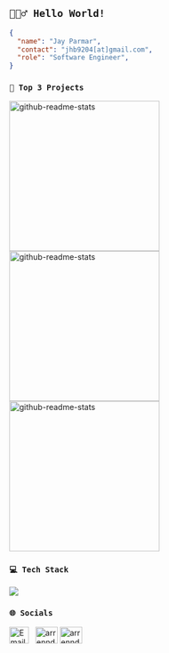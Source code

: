 ## `🙋🏻‍♂️ Hello World!`

```json
{
  "name": "Jay Parmar",
  "contact": "jhb9204[at]gmail.com",
  "role": "Software Engineer",
}
```

### `🚀 Top 3 Projects`
<p align="left">
    <a href="https://github.com/arrenndajo/ExpenseTrackerWebApp"><img width="270" src="https://denvercoder1-github-readme-stats.vercel.app/api/pin/?username=arrenndajo&repo=ExpenseTrackerWebApp&theme=merko&show_icons=true" alt="github-readme-stats"></a>
  <a href="https://github.com/arrenndajo/Donezo-To-Do-List"><img width="270" src="https://denvercoder1-github-readme-stats.vercel.app/api/pin/?username=arrenndajo&repo=Donezo-To-Do-List&theme=merko&show_icons=true" alt="github-readme-stats"></a>
  <a href="https://github.com/arrenndajo/Python-Script-Folder-Organizer"><img width="270" src="https://denvercoder1-github-readme-stats.vercel.app/api/pin/?username=arrenndajo&repo=Python-Script-Folder-Organizer&theme=merko&show_icons=true" alt="github-readme-stats"></a>
</p>

### `💻 Tech Stack`
<div align="left">
    <img src="https://skillicons.dev/icons?i=python,html,css,javascript,react,nextjs,nodejs,mysql,django,git,vercel,firebase,linux,tailwind,bootstrap"/><br>
    <!-- <p>python • html • css • javascript • mysql • git • vercel • firebase • linux • tailwind • bootstrap</p> -->
</div>

<!--
### `📊 GitHub Stats`
![](https://github-readme-streak-stats.herokuapp.com/?user=arrenndajo&theme=merko&hide_border=false)<br/>
-->

### `🌐 Socials`
<p align="left">
<a href="mailto:jhb9204@gmail.com" target="_blank"><img align="center" src="https://upload.wikimedia.org/wikipedia/commons/thumb/7/7e/Gmail_icon_%282020%29.svg/2560px-Gmail_icon_%282020%29.svg.png" alt="Email" height="30" width="35" /></a> &nbsp;
<a href="https://linkedin.com/in/arrenndajo" target="blank"><img align="center" src="https://raw.githubusercontent.com/rahuldkjain/github-profile-readme-generator/master/src/images/icons/Social/linked-in-alt.svg" alt="arrenndajo" height="30" width="40" /></a>
<a href="https://www.leetcode.com/arrenndajo" target="blank"><img align="center" src="https://raw.githubusercontent.com/rahuldkjain/github-profile-readme-generator/master/src/images/icons/Social/leet-code.svg" alt="arrenndajo" height="30" width="40" /></a>
</p>
